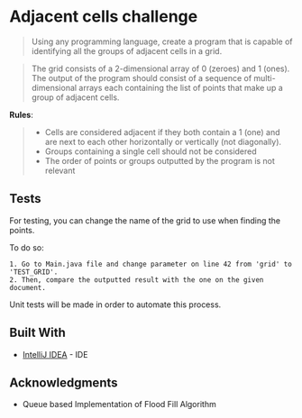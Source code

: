 # Adjacent cells challenge	

> Using any programming language, create a program that is capable of identifying all the groups of adjacent cells in a grid.

> The grid consists of a 2-dimensional array of 0 (zeroes) and 1 (ones). The output of the program should consist of a sequence of multi-dimensional arrays each containing the list of points that make up a group of adjacent cells.

**Rules**:
> * Cells are considered adjacent if they both contain a 1 (one) and are next to each other horizontally or vertically (not diagonally).
> * Groups containing a single cell should not be considered
> * The order of points or groups outputted by the program is not relevant

## Tests

For testing, you can change the name of the grid to use when finding the points.

To do so: 

    1. Go to Main.java file and change parameter on line 42 from 'grid' to 'TEST_GRID'.
    2. Then, compare the outputted result with the one on the given document.

Unit tests will be made in order to automate this process.

## Built With

* [IntelliJ IDEA](https://www.jetbrains.com/idea/) - IDE

## Acknowledgments

* Queue based Implementation of Flood Fill Algorithm
